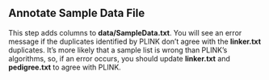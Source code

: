 ## Annotate Sample Data File

This step adds columns to **data/SampleData.txt**. You will see an error message if the duplicates identified by PLINK don’t agree with the **linker.txt** duplicates. It’s more likely that a sample list is wrong than PLINK’s algorithms, so, if an error occurs, you should update **linker.txt** and **pedigree.txt** to agree with PLINK.
